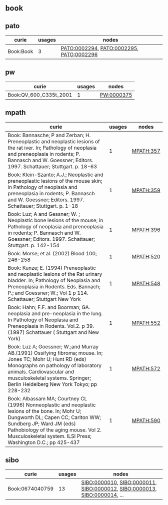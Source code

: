 # `book`

## pato

| curie     |   usages | nodes                                                                                                                                                                                 |
|-----------|----------|---------------------------------------------------------------------------------------------------------------------------------------------------------------------------------------|
| Book:Book |        3 | [PATO:0002294](http://purl.obolibrary.org/obo/PATO_0002294), [PATO:0002295](http://purl.obolibrary.org/obo/PATO_0002295), [PATO:0002296](http://purl.obolibrary.org/obo/PATO_0002296) |

## pw

| curie                  |   usages | nodes                                                   |
|------------------------|----------|---------------------------------------------------------|
| Book:QV_600_C335t_2001 |        1 | [PW:0000375](http://purl.obolibrary.org/obo/PW_0000375) |

## mpath

| curie                                                                                                                                                                                                                                                                      |   usages | nodes                                                 |
|----------------------------------------------------------------------------------------------------------------------------------------------------------------------------------------------------------------------------------------------------------------------------|----------|-------------------------------------------------------|
| Book: Bannasche; P and Zerban; H. Preneoplastic and neoplastic lesions of the rat iver. In; Pathology of neoplasia and preneoplasia in rodents; P. Bannasch and W. Goessner; Editors. 1997. Schattauer; Stuttgart. p. 18-63                                                |        1 | [MPATH:357](http://purl.obolibrary.org/obo/MPATH_357) |
| Book: Klein-Szanto; A.J.; Neoplastic and preneoplastic lesions of the mouse skin; in Pathology of neoplasia and preneoplasia in rodents; P. Bannasch and W. Goessner; Editors. 1997. Schattauer; Stuttgart. p. 1-18                                                        |        1 | [MPATH:359](http://purl.obolibrary.org/obo/MPATH_359) |
| Book: Luz; A and Gessner; W. ; Neoplastic bone lesions of the mouse; in Pathology of neoplasia and preneoplasia in rodents; P. Bannasch and W. Goessner; Editors. 1997. Schattauer; Stuttgart. p. 142-154                                                                  |        1 | [MPATH:396](http://purl.obolibrary.org/obo/MPATH_396) |
| Book: Morse; et al. (2002) Blood 100; 246-258                                                                                                                                                                                                                              |        1 | [MPATH:520](http://purl.obolibrary.org/obo/MPATH_520) |
| Book: Kunze; E. (1994) Preneoplastic and neoplastic lesions of the Rat urinary bladder. In; Pathology of Neoplasia and Preneoplasia in Rodents. Eds. Bannach; P.;  and Goessner; W.;  Vol 1 p 114. Schattauer; Stuttgart New York                                          |        1 | [MPATH:548](http://purl.obolibrary.org/obo/MPATH_548) |
| Book: Hahn; F.F. and Boorman; GA. neoplasia and pre-neoplasia in the lung. In Pathology of Neoplasia and Preneoplasia in Rodents. Vol.2. p 39. (1997) Schattauer ( Stuttgart and New York)                                                                                 |        1 | [MPATH:552](http://purl.obolibrary.org/obo/MPATH_552) |
| Book: Luz A; Goessner; W.;and Murray AB.(1991) Ossifying fibroma; mouse. In; Jones TC; Mohr U; Hunt RD (eds) Monographs on pathology of laboratory animals. Cardiovascular and musculoskeletal systems. Springer; Berlin Heidelberg New York Tokyo; pp 228-232             |        1 | [MPATH:572](http://purl.obolibrary.org/obo/MPATH_572) |
| Book: Albassam MA; Courtney CL (1996) Nonneoplastic and neoplastic lesions of the bone. In; Mohr U; Dungworth DL; Capen CC; Carlton WW; Sundberg JP; Ward JM (eds) Pathobiology of the aging mouse. Vol 2. Musculoskeletal system. ILSI Press; Washington D.C.; pp 425-437 |        1 | [MPATH:590](http://purl.obolibrary.org/obo/MPATH_590) |

## sibo

| curie           |   usages | nodes                                                                                                                                                                                                                                                                                                                |
|-----------------|----------|----------------------------------------------------------------------------------------------------------------------------------------------------------------------------------------------------------------------------------------------------------------------------------------------------------------------|
| Book:0674040759 |       13 | [SIBO:0000010](http://purl.obolibrary.org/obo/SIBO_0000010), [SIBO:0000011](http://purl.obolibrary.org/obo/SIBO_0000011), [SIBO:0000012](http://purl.obolibrary.org/obo/SIBO_0000012), [SIBO:0000013](http://purl.obolibrary.org/obo/SIBO_0000013), [SIBO:0000014](http://purl.obolibrary.org/obo/SIBO_0000014), ... |

